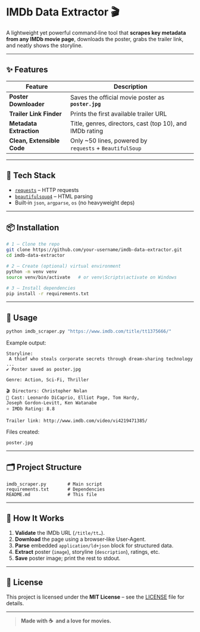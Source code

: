 # IMDb Data Extractor 🎬

A lightweight yet powerful command‑line tool that **scrapes key metadata from any IMDb movie page**, downloads the poster, grabs the trailer link, and neatly shows the storyline.  

---

## ✨ Features

| Feature | Description |
|---------|-------------|
| **Poster Downloader** | Saves the official movie poster as **`poster.jpg`** |
| **Trailer Link Finder** | Prints the first available trailer URL |
| **Metadata Extraction** | Title, genres, directors, cast (top 10), and IMDb rating |
| **Clean, Extensible Code** | Only ~50 lines, powered by `requests` + `BeautifulSoup` |

---

## 🔧 Tech Stack

- [`requests`](https://pypi.org/project/requests/) – HTTP requests  
- [`beautifulsoup4`](https://pypi.org/project/beautifulsoup4/) – HTML parsing  
- Built‑in `json`, `argparse`, `os` (no heavyweight deps)

---

## 📦 Installation

```bash
# 1 – Clone the repo
git clone https://github.com/your‑username/imdb-data-extractor.git
cd imdb-data-extractor

# 2 – Create (optional) virtual environment
python -m venv venv
source venv/bin/activate   # or venv\Scripts\activate on Windows

# 3 – Install dependencies
pip install -r requirements.txt
```

---

## 🚀 Usage

```bash
python imdb_scraper.py "https://www.imdb.com/title/tt1375666/"
```

Example output:

```
Storyline:
 A thief who steals corporate secrets through dream-sharing technology ...
✔️ Poster saved as poster.jpg

Genre: Action, Sci‑Fi, Thriller

🎬 Directors: Christopher Nolan
👥 Cast: Leonardo DiCaprio, Elliot Page, Tom Hardy, Joseph Gordon‑Levitt, Ken Watanabe
⭐ IMDb Rating: 8.8

Trailer link: http://www.imdb.com/video/vi4219471385/
```

Files created:

```
poster.jpg
```

---

## 🗂️ Project Structure

```
imdb_scraper.py        # Main script
requirements.txt       # Dependencies
README.md              # This file
```

---

## 🧩 How It Works

1. **Validate** the IMDb URL (`/title/tt…`).  
2. **Download** the page using a browser‑like User‑Agent.  
3. **Parse** embedded `application/ld+json` block for structured data.  
4. **Extract** poster (`image`), storyline (`description`), ratings, etc.  
5. **Save** poster image; print the rest to stdout.

---

## 📄 License

This project is licensed under the **MIT License** – see the [LICENSE](LICENSE) file for details.

---

> **Made with ☕ &nbsp;and a love for movies.**

